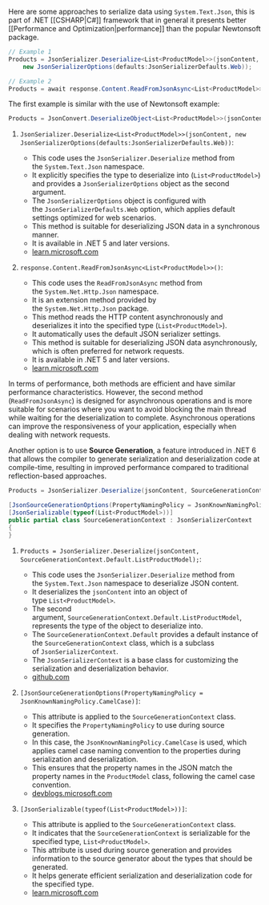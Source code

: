Here are some approaches to serialize data using `System.Text.Json`, this is part of .NET [[CSHARP|C#]] framework that in general it presents better [[Performance and Optimization|performance]] than the popular Newtonsoft package. 

```csharp
// Example 1
Products = JsonSerializer.Deserialize<List<ProductModel>>(jsonContent,
	new JsonSerializerOptions(defaults:JsonSerializerDefaults.Web)); 

// Example 2
Products = await response.Content.ReadFromJsonAsync<List<ProductModel>>();  
```

The first example is similar with the use of Newtonsoft example:

```csharp
Products = JsonConvert.DeserializeObject<List<ProductModel>>(jsonContent)
```


1. `JsonSerializer.Deserialize<List<ProductModel>>(jsonContent, new JsonSerializerOptions(defaults:JsonSerializerDefaults.Web))`:
    - This code uses the `JsonSerializer.Deserialize` method from the `System.Text.Json` namespace.
    - It explicitly specifies the type to deserialize into (`List<ProductModel>`) and provides a `JsonSerializerOptions` object as the second argument.
    - The `JsonSerializerOptions` object is configured with the `JsonSerializerDefaults.Web` option, which applies default settings optimized for web scenarios.
    - This method is suitable for deserializing JSON data in a synchronous manner.
    - It is available in .NET 5 and later versions.
    - [learn.microsoft.com](https://learn.microsoft.com/en-us/dotnet/standard/serialization/system-text-json/how-to)

2. `response.Content.ReadFromJsonAsync<List<ProductModel>>()`:
    - This code uses the `ReadFromJsonAsync` method from the `System.Net.Http.Json` namespace.
    - It is an extension method provided by the `System.Net.Http.Json` package.
    - This method reads the HTTP content asynchronously and deserializes it into the specified type (`List<ProductModel>`).
    - It automatically uses the default JSON serializer settings.
    - This method is suitable for deserializing JSON data asynchronously, which is often preferred for network requests.
    - It is available in .NET 5 and later versions.
    - [learn.microsoft.com](https://learn.microsoft.com/en-us/dotnet/api/system.net.http.json.httpcontentjsonextensions.readfromjsonasync?view=net-7.0)

In terms of performance, both methods are efficient and have similar performance characteristics. However, the second method (`ReadFromJsonAsync`) is designed for asynchronous operations and is more suitable for scenarios where you want to avoid blocking the main thread while waiting for the deserialization to complete. Asynchronous operations can improve the responsiveness of your application, especially when dealing with network requests.

Another option is to use **Source Generation**, a feature introduced in .NET 6 that allows the compiler to generate serialization and deserialization code at compile-time, resulting in improved performance compared to traditional reflection-based approaches.

```csharp
Products = JsonSerializer.Deserialize(jsonContent, SourceGenerationContext.Default.ListProductModel);

[JsonSourceGenerationOptions(PropertyNamingPolicy = JsonKnownNamingPolicy.CamelCase)]
[JsonSerializable(typeof(List<ProductModel>))]
public partial class SourceGenerationContext : JsonSerializerContext
{
}
```

1. `Products = JsonSerializer.Deserialize(jsonContent, SourceGenerationContext.Default.ListProductModel);`:
    - This code uses the `JsonSerializer.Deserialize` method from the `System.Text.Json` namespace to deserialize JSON content.
    - It deserializes the `jsonContent` into an object of type `List<ProductModel>`.
    - The second argument, `SourceGenerationContext.Default.ListProductModel`, represents the type of the object to deserialize into.
    - The `SourceGenerationContext.Default` provides a default instance of the `SourceGenerationContext` class, which is a subclass of `JsonSerializerContext`.
    - The `JsonSerializerContext` is a base class for customizing the serialization and deserialization behavior.
    - [github.com](https://docs.microsoft.com/en-us/dotnet/api/system.text.json.jsonserializer.deserialize?view=net-7.0)

2. `[JsonSourceGenerationOptions(PropertyNamingPolicy = JsonKnownNamingPolicy.CamelCase)]`:
    - This attribute is applied to the `SourceGenerationContext` class.
    - It specifies the `PropertyNamingPolicy` to use during source generation.
    - In this case, the `JsonKnownNamingPolicy.CamelCase` is used, which applies camel case naming convention to the properties during serialization and deserialization.
    - This ensures that the property names in the JSON match the property names in the `ProductModel` class, following the camel case convention.
    - [devblogs.microsoft.com](https://docs.microsoft.com/en-us/dotnet/api/system.text.json.serialization.jsonsourcegenerationoptions.propertynamingpolicy?view=net-7.0)

3. `[JsonSerializable(typeof(List<ProductModel>))]`:
    - This attribute is applied to the `SourceGenerationContext` class.
    - It indicates that the `SourceGenerationContext` is serializable for the specified type, `List<ProductModel>`.
    - This attribute is used during source generation and provides information to the source generator about the types that should be generated.
    - It helps generate efficient serialization and deserialization code for the specified type.
    - [learn.microsoft.com](https://docs.microsoft.com/en-us/dotnet/api/system.text.json.serialization.jsonserializableattribute?view=net-7.0)
